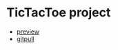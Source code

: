 # TicTacToe project

* [preview](https://tarsen99.github.io/tic-tac-toe/game.html)
* [gitpull](https://github.com/TarSen99/TarSen99.github.io/pull/1/files)
